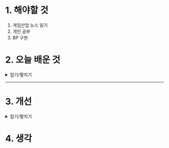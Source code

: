 
# 1. 해야할 것

1. 게임산업 뉴스 읽기 
2. 개인 공부  
3. BP 구현



# 2. 오늘 배운 것

<details>
<summary>접기/펼치기</summary>

## 구현 목록
### 다이얼로그
- 오버랩되면 다이얼로그 대화창을 호출한다.
- 여러번 반복할 수 있다.
- 대사 데이터 테이블을 설정할 수 있다.

### 바닥
- 메쉬를 설정할 수 있다.
- 스플라인 길이를 늘리면 늘린만큼 그 메쉬도 커진다.

### 길
- 스플라인이 늘어난 만큼 그 길이를 채운다.
- 스플라인 위 Segment 숫자를 설정할 수 있다.
- 렉걸리면 안됨

### 시퀀스 플레이어
- 레벨 시퀀스를 설정할 수 있다.
- 레벨 시퀀스 설명을 띄울 수 있다.
- 여러번 반복 설정
- 다이얼로그 선택 및 출현 여부 설정


## 레벨 디자인 규격화
---

### 🎥 추천 유튜브 강의 목록

1. **[FPS Level Design Metrics | Level Design Devlog #3](https://www.youtube.com/watch?v=o2AP92qB5Os)**

   * The Design Den 채널에서 제공하는 이 영상은 FPS 게임에서의 레벨 디자인 메트릭스에 대해 설명하며, 캐릭터 크기와 이동 속도 등을 고려한 디자인 방법을 다룹니다.([YouTube][1])

2. **[How to Set Up a Grid for Level and Game Design Metrics](https://www.youtube.com/watch?v=KSXshiA59OA)**

   * Tyler McCombs가 제작한 이 튜토리얼은 레벨 디자인에서 그리드 시스템을 설정하고 활용하는 방법을 소개합니다.([Pinterest][2])

3. **[UE5: Complete Guide to Player Scale, Environment Dimensions and Creating to Proportions](https://www.youtube.com/watch?v=Is_68PZ-M5M)**

   * World of Level Design 채널의 이 강의는 Unreal Engine 5에서 캐릭터 스케일과 환경의 비율을 설정하는 방법에 대한 포괄적인 가이드입니다.

4. **[Level Design: Scaling and Best Practices](https://www.youtube.com/watch?v=FMzQ8YgRGu8)**

   * Unreal Tournament 개발팀이 레벨 디자인에서의 스케일링과 모범 사례에 대해 논의하는 영상입니다.

5. **[From ZERO to BLOCKOUT! Unreal Engine Level Design in 5 Minutes](https://www.youtube.com/watch?v=x-xY3MXHayg)**

   * Gabriel Fuentes가 제작한 이 영상은 Unreal Engine에서 블록아웃을 통해 레벨을 빠르게 디자인하는 방법을 5분 만에 소개합니다.

---

이 강의들은 캐릭터 크기를 기준으로 한 레벨 디자인의 규격화에 대한 이해를 높이는 데 도움이 될 것입니다. 각 영상을 시청하시면서 직접 적용해 보시면 더욱 효과적일 것입니다. 추가로 궁금한 점이나 도움이 필요하시면 언제든지 말씀해 주세요!

[1]: https://www.youtube.com/c/TheDesignDen?utm_source=chatgpt.com "The Design Den - YouTube"
[2]: https://www.pinterest.com/pin/561401909801895654/?utm_source=chatgpt.com "How to Set Up a Grid for Level and Game Design Metrics - Pinterest"


</details>

****


# 3. 개선


<details>
<summary>접기/펼치기</summary>


</details>



# 4. 생각


